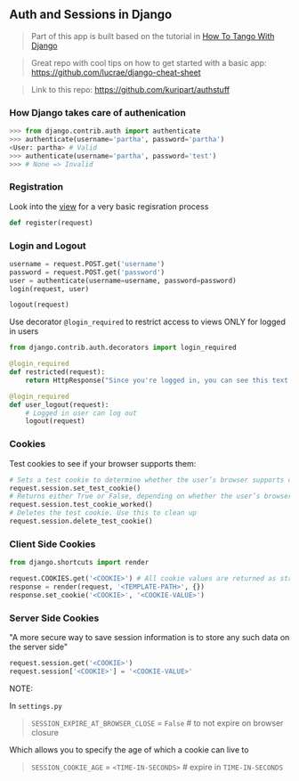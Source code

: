 ## Auth and Sessions in Django

> Part of this app is built based on the tutorial in [How To Tango With Django](https://www.tangowithdjango.com/book17/index.html)

> Great repo with cool tips on how to get started with a basic app: https://github.com/lucrae/django-cheat-sheet

> Link to this repo: https://github.com/kuripart/authstuff

### How Django takes care of authenication

```python
>>> from django.contrib.auth import authenticate
>>> authenticate(username='partha', password='partha')
<User: partha> # Valid
>>> authenticate(username='partha', password='test')
>>> # None => Invalid
```

### Registration

Look into the [view](./login/views.py) for a very basic regisration process 

```python
def register(request)
```

### Login and Logout

```python
username = request.POST.get('username')
password = request.POST.get('password')
user = authenticate(username=username, password=password)
login(request, user)
```

```python
logout(request)
```


Use decorator `@login_required` to restrict access to views ONLY for logged in users

```python
from django.contrib.auth.decorators import login_required

@login_required
def restricted(request):
    return HttpResponse("Since you're logged in, you can see this text!")

@login_required
def user_logout(request):
    # Logged in user can log out
    logout(request)
```

### Cookies

Test cookies to see if your browser supports them:

```python
# Sets a test cookie to determine whether the user’s browser supports cookies
request.session.set_test_cookie()
# Returns either True or False, depending on whether the user’s browser accepted the test cookie
request.session.test_cookie_worked()
# Deletes the test cookie. Use this to clean up
request.session.delete_test_cookie()
```

### Client Side Cookies

```python
from django.shortcuts import render

request.COOKIES.get('<COOKIE>') # All cookie values are returned as strings
response = render(request, '<TEMPLATE-PATH>', {})
response.set_cookie('<COOKIE>', '<COOKIE-VALUE>')
```


### Server Side Cookies

 "A more secure way to save session information is to store any such data on the server side"


```python
request.session.get('<COOKIE>')
request.session['<COOKIE>'] = '<COOKIE-VALUE>'
```

NOTE:

In `settings.py`

> `SESSION_EXPIRE_AT_BROWSER_CLOSE` = `False` # to not expire on browser closure

Which allows you to specify the age of which a cookie can live to

> `SESSION_COOKIE_AGE` = `<TIME-IN-SECONDS>` # expire in `TIME-IN-SECONDS`
